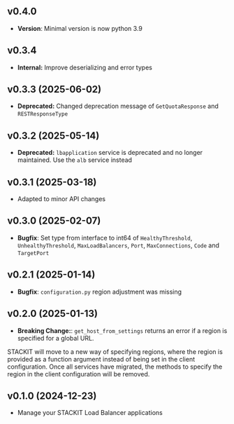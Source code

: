 ## v0.4.0
- **Version**: Minimal version is now python 3.9

## v0.3.4
- **Internal:** Improve deserializing and error types

## v0.3.3 (2025-06-02)
- **Deprecated:** Changed deprecation message of `GetQuotaResponse` and `RESTResponseType`

## v0.3.2 (2025-05-14)
- **Deprecated:** `lbapplication` service is deprecated and no longer maintained. Use the `alb` service instead

## v0.3.1 (2025-03-18)
- Adapted to minor API changes

## v0.3.0 (2025-02-07)

- **Bugfix**: Set type from interface to int64 of `HealthyThreshold`, `UnhealthyThreshold`, `MaxLoadBalancers`, `Port`, `MaxConnections`, `Code` and `TargetPort`

## v0.2.1 (2025-01-14)

- **Bugfix**: `configuration.py` region adjustment was missing

## v0.2.0 (2025-01-13)

- **Breaking Change:**: `get_host_from_settings` returns an error if a region is specified for a global URL.

STACKIT will move to a new way of specifying regions, where the region is provided as a function argument instead of being set in the client configuration. Once all services have migrated, the methods to specify the region in the client configuration will be removed.

## v0.1.0 (2024-12-23)

- Manage your STACKIT Load Balancer applications
